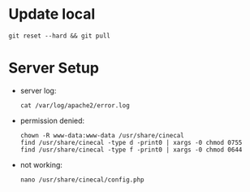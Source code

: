 # Update local

    git reset --hard && git pull  

# Server Setup

* server log:

      cat /var/log/apache2/error.log  

* permission denied:

      chown -R www-data:www-data /usr/share/cinecal  
      find /usr/share/cinecal -type d -print0 | xargs -0 chmod 0755   
      find /usr/share/cinecal -type f -print0 | xargs -0 chmod 0644  

* not working:
 
      nano /usr/share/cinecal/config.php  
